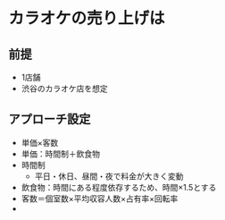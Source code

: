 # カラオケの売り上げは
## 前提
- 1店舗
- 渋谷のカラオケ店を想定
## アプローチ設定
- 単価×客数
- 単価：時間制＋飲食物
- 時間制
  - 平日・休日、昼間・夜で料金が大きく変動
 - 飲食物：時間にある程度依存するため、時間×1.5とする
- 客数＝個室数×平均収容人数×占有率×回転率
- 
